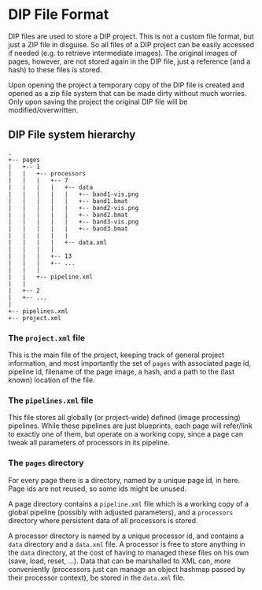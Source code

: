 DIP File Format
===============
DIP files are used to store a DIP project. This is not a custom file format, but just a ZIP file in disguise. So all files of a DIP project can be easily accessed if needed (e.g. to retrieve intermediate images). The original images of pages, however, are not stored again in the DIP file, just a reference (and a hash) to these files is stored. 

Upon opening the project a temporary copy of the DIP file is created and opened as a zip file system that can be made dirty without much worries. Only upon saving the project the original DIP file will be modified/overwritten.

DIP File system hierarchy
-------------------------

```
.
+-- pages
|   +-- 1
|   |   +-- processors
|   |   |   +-- 7
|   |   |   |   +-- data
|   |   |   |   |   +-- band1-vis.png
|   |   |   |   |   +-- band1.bmat
|   |   |   |   |   +-- band2-vis.png
|   |   |   |   |   +-- band2.bmat
|   |   |   |   |   +-- band3-vis.png
|   |   |   |   |   +-- band3.bmat
|   |   |   |   |
|   |   |   |   +-- data.xml
|   |   |   |
|   |   |   +-- 13
|   |   |   +-- ...
|   |   |
|   |   +-- pipeline.xml
|   |
|   +-- 2
|   +-- ...
|
+-- pipelines.xml
+-- project.xml
```

### The `project.xml` file
This is the main file of the project, keeping track of general project information, and most importantly the set of `pages` with associated page id, pipeline id, filename of the page image, a hash, and a path to the (last known) location of the file.

### The `pipelines.xml` file
This file stores all globally (or project-wide) defined (image processing) pipelines. While these pipelines are just blueprints, each page will refer/link to exactly one of them, but operate on a working copy, since a page can tweak all parameters of processors in its pipeline.

### The `pages` directory
For every page there is a directory, named by a unique page id, in here. Page ids are not reused, so some ids might be unused.

A page directory contains a `pipeline.xml` file which is a working copy of a global pipeline (possibly with adjusted parameters), and a `processors` directory where persistent data of all processors is stored. 

A processor directory is named by a unique processor id, and contains a `data` directory and a `data.xml` file. A processor is free to store anything in the `data` directory, at the cost of having to managed these files on his own (save, load, reset, ...). Data that can be marshalled to XML can, more conveniently (processors just can manage an object hashmap passed by their processor context), be stored in the `data.xml` file.
